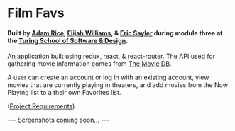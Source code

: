 # Film Favs

#### Built by [Adam Rice](https://github.com/adam-rice), [Elijah Williams](https://github.com/ejwill04), &amp; [Eric Sayler](https://github.com/esayler) during module three at the [Turing School of Software & Design](https://www.turing.io/).

An application built using redux, react, &amp; react-router. The API used for gathering movie information comes from [The Movie DB](https://www.themoviedb.org/?language=en).

A user can create an account or log in with an existing account, view movies that are currently playing in theaters, and add movies from the Now Playing list to a their own Favorites list.

([Project Requirements](https://github.com/Tman22/movie-tracker))

--- Screenshots coming soon... ---
